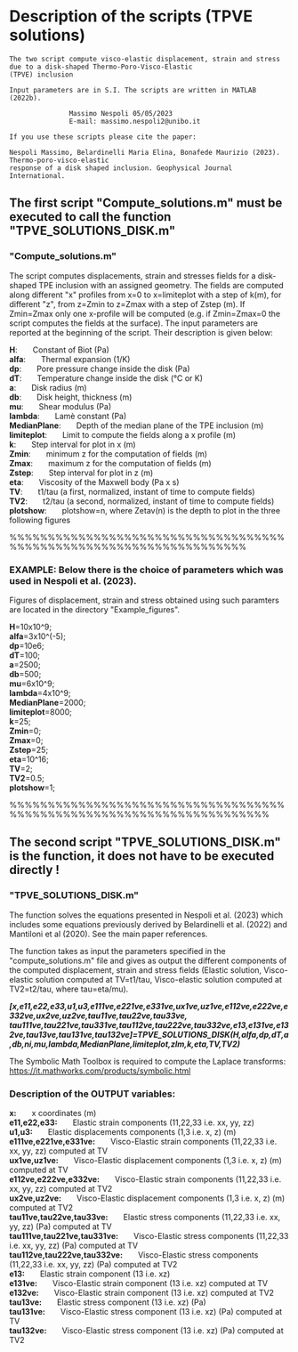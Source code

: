 # Description of the scripts (TPVE solutions)



    The two script compute visco-elastic displacement, strain and stress due to a disk-shaped Thermo-Poro-Visco-Elastic
    (TPVE) inclusion   
    
    Input parameters are in S.I. The scripts are written in MATLAB (2022b).                                    
                                                                                                               
                   Massimo Nespoli 05/05/2023                                                                 
                   E-mail: massimo.nespoli2@unibo.it                                                          
                                                                                                               
    If you use these scripts please cite the paper:                                                            
                                                                                                              
    Nespoli Massimo, Belardinelli Maria Elina, Bonafede Maurizio (2023). Thermo-poro-visco-elastic             
    response of a disk shaped inclusion. Geophysical Journal International.                                    

                                                                                                        
## The first script "Compute_solutions.m" must be executed to call the function "TPVE_SOLUTIONS_DISK.m"                                                                                                             

### "Compute_solutions.m"

The script computes displacements, strain and stresses fields for a disk-shaped TPE inclusion with an assigned geometry.
The fields are computed along different "x" profiles from x=0 to x=limiteplot with a step of k(m), for different "z",
 from z=Zmin to z=Zmax with a step of Zstep (m). If Zmin=Zmax only one x-profile will be computed 
(e.g. if Zmin=Zmax=0 the script computes the fields at the surface). The input parameters are reported at the beginning 
of the script.
Their description is given below:

**H**:     &nbsp; &nbsp; &nbsp;          Constant of Biot (Pa)  <br />
**alfa**:    &nbsp; &nbsp; &nbsp;        	 Thermal expansion (1/K) <br />
**dp**:      &nbsp; &nbsp; &nbsp;          Pore pressure change inside the disk (Pa) <br />
**dT**:     &nbsp; &nbsp; &nbsp;           Temperature change inside the disk (°C or K) <br />
**a**:      &nbsp; &nbsp; &nbsp;           Disk radius (m) <br />
**db**:     &nbsp; &nbsp; &nbsp;           Disk height, thickness (m) <br />
**mu**:     &nbsp; &nbsp; &nbsp;           Shear modulus (Pa) <br />
**lambda**:   &nbsp; &nbsp; &nbsp;         Lamè constant (Pa) <br />
**MedianPlane**:  &nbsp; &nbsp; &nbsp;     Depth of the median plane of the TPE inclusion (m) <br />
**limiteplot**:   &nbsp; &nbsp; &nbsp;     Limit to compute the fields along a x profile (m) <br />
**k**:      &nbsp; &nbsp; &nbsp;           Step interval for plot in x (m) <br />
**Zmin**:    &nbsp; &nbsp; &nbsp;          minimum z for the computation of fields (m) <br />
**Zmax**:     &nbsp; &nbsp; &nbsp;         maximum z for the computation of fields (m) <br />
**Zstep**:    &nbsp; &nbsp; &nbsp;         Step interval for plot in z (m) <br />
**eta**:  &nbsp; &nbsp; &nbsp;             Viscosity of the Maxwell body (Pa x s) <br />
**TV**:   &nbsp; &nbsp; &nbsp;             t1/tau (a first, normalized, instant of time to compute fields) <br />
**TV2**:    &nbsp; &nbsp; &nbsp;           t2/tau (a second, normalized, instant of time to compute fields) <br />
**plotshow**:   &nbsp; &nbsp; &nbsp;       plotshow=n, where Zetav(n) is the depth to plot in the three following figures <br />

%%%%%%%%%%%%%%%%%%%%%%%%%%%%%%%%%%%%%%%%%%%%%%%%%%%%%%%%%%%%%%%%%%%

###  EXAMPLE: Below there is the choice of parameters which was used in Nespoli et al. (2023). 
Figures of displacement, strain and stress obtained using such paramters are located in the directory "Example_figures".

**H**=10x10^9;               
**alfa**=3x10^(-5);         
**dp**=10e6;                 
**dT**=100;                  
**a**=2500;                  
**db**=500;                 
**mu**=6x10^9;               
**lambda**=4x10^9;           
**MedianPlane**=2000;        
**limiteplot**=8000;        
**k**=25;                    
**Zmin**=0;                  
**Zmax**=0;                  
**Zstep**=25;                
**eta**=10^16;               
**TV**=2;                    
**TV2**=0.5;                 
**plotshow**=1;       

%%%%%%%%%%%%%%%%%%%%%%%%%%%%%%%%%%%%%%%%%%%%%%%%%%%%%%%%%%%%%%%%%%%%%%
                                                                                        
## The second script "TPVE_SOLUTIONS_DISK.m" is the function, it does not have to be executed directly !                                                                                                               

### "TPVE_SOLUTIONS_DISK.m"

The function solves the equations presented in Nespoli et al. (2023) which includes some equations previously 
derived by Belardinelli et al. (2022) and Mantiloni et al (2020). See the main paper references.

The function takes as input the parameters specified in the "compute_solutions.m" file and gives as output the different
 components of the computed displacement, strain and stress fields (Elastic solution, Visco-elastic solution computed
 at TV=t1/tau, Visco-elastic solution computed at TV2=t2/tau, where tau=eta/mu).

***[x,e11,e22,e33,u1,u3,e111ve,e221ve,e331ve,ux1ve,uz1ve,e112ve,e222ve,e332ve,ux2ve,uz2ve,tau11ve,tau22ve,tau33ve,
tau111ve,tau221ve,tau331ve,tau112ve,tau222ve,tau332ve,e13,e131ve,e132ve,tau13ve,tau131ve,tau132ve]=TPVE_SOLUTIONS_DISK(H,alfa,dp,dT,a,db,ni,mu,lambda,MedianPlane,limiteplot,zlm,k,eta,TV,TV2)***

The Symbolic Math Toolbox is required to compute the Laplace transforms: https://it.mathworks.com/products/symbolic.html

### Description of the OUTPUT variables:

**x:**   &nbsp; &nbsp; &nbsp;                                 x coordinates (m) <br />
**e11,e22,e33:**        &nbsp; &nbsp; &nbsp;                  Elastic strain components (11,22,33 i.e. xx, yy, zz) <br />
**u1,u3:**       &nbsp; &nbsp; &nbsp;                         Elastic displacements components (1,3 i.e. x, z) (m) <br />
**e111ve,e221ve,e331ve:**   &nbsp; &nbsp; &nbsp;              Visco-Elastic strain components (11,22,33 i.e. xx, yy, zz) computed at TV <br />
**ux1ve,uz1ve:**        &nbsp; &nbsp; &nbsp;                  Visco-Elastic displacement components (1,3 i.e. x, z) (m) computed at TV <br />
**e112ve,e222ve,e332ve:**   &nbsp; &nbsp; &nbsp;              Visco-Elastic strain components (11,22,33 i.e. xx, yy, zz) computed at TV2 <br />
**ux2ve,uz2ve:**         &nbsp; &nbsp; &nbsp;                 Visco-Elastic displacement components (1,3 i.e. x, z) (m) computed at TV2 <br />
**tau11ve,tau22ve,tau33ve:**   &nbsp; &nbsp; &nbsp;           Elastic stress components (11,22,33 i.e. xx, yy, zz) (Pa) computed at TV <br />
**tau111ve,tau221ve,tau331ve:**   &nbsp; &nbsp; &nbsp;        Visco-Elastic stress components (11,22,33 i.e. xx, yy, zz) (Pa) computed at TV <br />
**tau112ve,tau222ve,tau332ve:**  &nbsp; &nbsp; &nbsp;         Visco-Elastic stress components (11,22,33 i.e. xx, yy, zz) (Pa) computed at TV2 <br />
**e13:**         &nbsp; &nbsp; &nbsp;                         Elastic strain component (13 i.e. xz) <br />
**e131ve:**   &nbsp; &nbsp; &nbsp;                            Visco-Elastic strain component (13 i.e. xz) computed at TV <br />
**e132ve:**    &nbsp; &nbsp; &nbsp;                           Visco-Elastic strain component (13 i.e. xz) computed at TV2 <br />
**tau13ve:**    &nbsp; &nbsp; &nbsp;                          Elastic stress component (13 i.e. xz) (Pa) <br />
**tau131ve:**     &nbsp; &nbsp; &nbsp;                        Visco-Elastic stress component (13 i.e. xz) (Pa) computed at TV <br />
**tau132ve:**     &nbsp; &nbsp; &nbsp;                        Visco-Elastic stress component (13 i.e. xz) (Pa) computed at TV2 <br />
